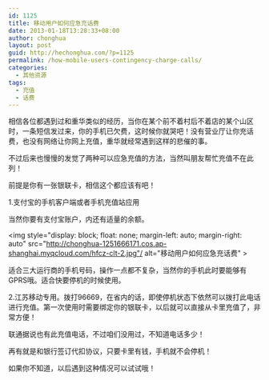 ```yaml
---
id: 1125
title: 移动用户如何应急充话费
date: 2013-01-18T13:28:33+08:00
author: chonghua
layout: post
guid: http://hechonghua.com/?p=1125
permalink: /how-mobile-users-contingency-charge-calls/
categories:
  - 其他资源
tags:
  - 充值
  - 话费
---
```

相信各位都遇到过和重华类似的经历，当你在某个前不着村后不着店的某个山区时，一条短信发过来，你的手机已欠费，这时候你就哭吧！没有营业厅让你充话费，也没有网络让你网上充值，重华就经常遇到这样的悲催的事。

<!--more-->

<!--more-->

不过后来也慢慢的发觉了两种可以应急充值的方法，当然叫朋友帮忙充值不在此列！

前提是你有一张银联卡，相信这个都应该有吧！

1.支付宝的手机客户端或者手机充值站应用

当然你要有支付宝账户，内还有适量的余额。

<img style="display: block; float: none; margin-left: auto; margin-right: auto" src="http://chonghua-1251666171.cos.ap-shanghai.myqcloud.com/hfcz-clt-2.jpg"/ alt="移动用户如何应急充话费" > 

适合三大运行商的手机号码，操作一点都不复杂，当然你的手机此时要能够有GPRS哦。适合快要停机的时候使用。

2.江苏移动专用。拨打96669，在省内的话，即使停机状态下依然可以拨打此电话进行充值。第一次使用时需要绑定你的银联卡，以后就可以直接从卡里充值了，非常方便！

联通据说也有此充值电话，不过咱们没用过，不知道电话多少！

再有就是和银行签订代扣协议，只要卡里有钱，手机就不会停机！

如果你不知道，以后遇到这种情况可以试试哦！
